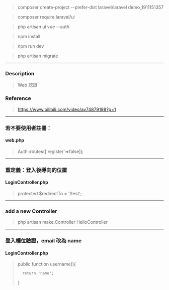 > composer create-project --prefer-dist laravel/laravel demo_1911151357

> composer require laravel/ui

> php artisan ui vue --auth

> npm install 

> npm run dev

> php artisan migrate

-------------------

### Description
> Web 認證

### Reference

> https://www.bilibili.com/video/av74879198?p=1

-------------------
### 若不要使用者註冊：
#### web.php
> Auth::routes(['register'=>false]);

-------------

### 重定義：登入後導向的位置
#### LoginController.php
> protected $redirectTo = '/test';


----------

### add a new Controller

> php artisan make:Controller HelloController

--------------
### 登入欄位驗證，email 改為 name

#### LoginController.php

> public function username(){
> 
>       return 'name';
> 
> }
